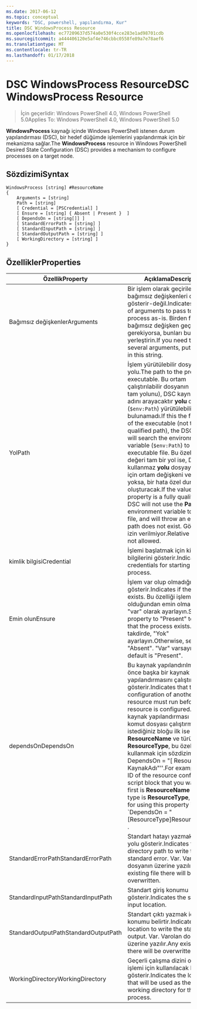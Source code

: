 ```yaml
---
ms.date: 2017-06-12
ms.topic: conceptual
keywords: "DSC, powershell, yapılandırma, Kur"
title: DSC WindowsProcess Resource
ms.openlocfilehash: ec77209637d574a0e530f4cce283e1ad98701cdb
ms.sourcegitcommit: a444406120e5af4e746cbbc0558fe89a7e78aef6
ms.translationtype: MT
ms.contentlocale: tr-TR
ms.lasthandoff: 01/17/2018
---
```

# <a name="dsc-windowsprocess-resource"></a><span data-ttu-id="fe404-103">DSC WindowsProcess Resource</span><span class="sxs-lookup"><span data-stu-id="fe404-103">DSC WindowsProcess Resource</span></span>

> <span data-ttu-id="fe404-104">İçin geçerlidir: Windows PowerShell 4.0, Windows PowerShell 5.0</span><span class="sxs-lookup"><span data-stu-id="fe404-104">Applies To: Windows PowerShell 4.0, Windows PowerShell 5.0</span></span>

<span data-ttu-id="fe404-105">**WindowsProcess** kaynağı içinde Windows PowerShell istenen durum yapılandırması (DSC), bir hedef düğümde işlemlerini yapılandırmak için bir mekanizma sağlar.</span><span class="sxs-lookup"><span data-stu-id="fe404-105">The **WindowsProcess** resource in Windows PowerShell Desired State Configuration (DSC) provides a mechanism to configure processes on a target node.</span></span>

## <a name="syntax"></a><span data-ttu-id="fe404-106">Sözdizimi</span><span class="sxs-lookup"><span data-stu-id="fe404-106">Syntax</span></span>

```
WindowsProcess [string] #ResourceName
{
    Arguments = [string]
    Path = [string]
    [ Credential = [PSCredential] ]
    [ Ensure = [string] { Absent | Present }  ]
    [ DependsOn = [string[]] ]
    [ StandardErrorPath = [string] ]
    [ StandardInputPath = [string] ]
    [ StandardOutputPath = [string] ]
    [ WorkingDirectory = [string] ]
}
```

## <a name="properties"></a><span data-ttu-id="fe404-107">Özellikler</span><span class="sxs-lookup"><span data-stu-id="fe404-107">Properties</span></span>
|  <span data-ttu-id="fe404-108">Özellik</span><span class="sxs-lookup"><span data-stu-id="fe404-108">Property</span></span>  |  <span data-ttu-id="fe404-109">Açıklama</span><span class="sxs-lookup"><span data-stu-id="fe404-109">Description</span></span>   | 
|---|---| 
| <span data-ttu-id="fe404-110">Bağımsız değişkenler</span><span class="sxs-lookup"><span data-stu-id="fe404-110">Arguments</span></span>| <span data-ttu-id="fe404-111">Bir işlem olarak geçirilecek bağımsız değişkenleri dizisini gösterir-değil.</span><span class="sxs-lookup"><span data-stu-id="fe404-111">Indicates a string of arguments to pass to the process as-is.</span></span> <span data-ttu-id="fe404-112">Birden fazla bağımsız değişken geçirmek gerekiyorsa, bunları bu dize tüm yerleştirin.</span><span class="sxs-lookup"><span data-stu-id="fe404-112">If you need to pass several arguments, put them all in this string.</span></span>| 
| <span data-ttu-id="fe404-113">Yol</span><span class="sxs-lookup"><span data-stu-id="fe404-113">Path</span></span>| <span data-ttu-id="fe404-114">İşlem yürütülebilir dosyası yolu.</span><span class="sxs-lookup"><span data-stu-id="fe404-114">The path to the process executable.</span></span> <span data-ttu-id="fe404-115">Bu ortam çalıştırılabilir dosyanın (olmayan tam yolunu), DSC kaynağı dosya adını arayacaktır **yolu** değişkeni (`$env:Path`) yürütülebilir dosyası bulunamadı.</span><span class="sxs-lookup"><span data-stu-id="fe404-115">If this the file name of the executable (not the fully qualified path), the DSC resource will search the environment **Path** variable (`$env:Path`) to find the executable file.</span></span> <span data-ttu-id="fe404-116">Bu özelliğin değeri tam bir yol ise, DSC kullanmaz **yolu** dosyayı bulmak için ortam değişkeni ve yol yoksa, bir hata özel durum oluşturacak.</span><span class="sxs-lookup"><span data-stu-id="fe404-116">If the value of this property is a fully qualified path, DSC will not use the **Path** environment variable to find the file, and will throw an error if the path does not exist.</span></span> <span data-ttu-id="fe404-117">Göreli yollar izin verilmiyor.</span><span class="sxs-lookup"><span data-stu-id="fe404-117">Relative paths are not allowed.</span></span>| 
| <span data-ttu-id="fe404-118">kimlik bilgisi</span><span class="sxs-lookup"><span data-stu-id="fe404-118">Credential</span></span>| <span data-ttu-id="fe404-119">İşlemi başlatmak için kimlik bilgilerini gösterir.</span><span class="sxs-lookup"><span data-stu-id="fe404-119">Indicates the credentials for starting the process.</span></span>| 
| <span data-ttu-id="fe404-120">Emin olun</span><span class="sxs-lookup"><span data-stu-id="fe404-120">Ensure</span></span>| <span data-ttu-id="fe404-121">İşlem var olup olmadığını gösterir.</span><span class="sxs-lookup"><span data-stu-id="fe404-121">Indicates if the process exists.</span></span> <span data-ttu-id="fe404-122">Bu özelliği işlemi var olduğundan emin olmak için "var" olarak ayarlayın.</span><span class="sxs-lookup"><span data-stu-id="fe404-122">Set this property to "Present" to ensure that the process exists.</span></span> <span data-ttu-id="fe404-123">Aksi takdirde, "Yok" ayarlayın.</span><span class="sxs-lookup"><span data-stu-id="fe404-123">Otherwise, set it to "Absent".</span></span> <span data-ttu-id="fe404-124">"Var" varsayılandır.</span><span class="sxs-lookup"><span data-stu-id="fe404-124">The default is "Present".</span></span>| 
| <span data-ttu-id="fe404-125">dependsOn</span><span class="sxs-lookup"><span data-stu-id="fe404-125">DependsOn</span></span> | <span data-ttu-id="fe404-126">Bu kaynak yapılandırılmadan önce başka bir kaynak yapılandırmasını çalıştırmalısınız gösterir.</span><span class="sxs-lookup"><span data-stu-id="fe404-126">Indicates that the configuration of another resource must run before this resource is configured.</span></span> <span data-ttu-id="fe404-127">Örneğin, kaynak yapılandırması Kimliğini komut dosyası çalıştırmak istediğiniz bloğu ilk ise __ResourceName__ ve türünü __ResourceType__, bu özelliği kullanmak için sözdizimi ' DependsOn = "[ ResourceType] KaynakAdı"''.</span><span class="sxs-lookup"><span data-stu-id="fe404-127">For example, if the ID of the resource configuration script block that you want to run first is __ResourceName__ and its type is __ResourceType__, the syntax for using this property is \`DependsOn = "[ResourceType]ResourceName"\`\` .</span></span>| 
| <span data-ttu-id="fe404-128">StandardErrorPath</span><span class="sxs-lookup"><span data-stu-id="fe404-128">StandardErrorPath</span></span>| <span data-ttu-id="fe404-129">Standart hatayı yazmak için dizin yolu gösterir.</span><span class="sxs-lookup"><span data-stu-id="fe404-129">Indicates the directory path to write the standard error.</span></span> <span data-ttu-id="fe404-130">Var. Varolan dosyanın üzerine yazılır.</span><span class="sxs-lookup"><span data-stu-id="fe404-130">Any existing file there will be overwritten.</span></span>| 
| <span data-ttu-id="fe404-131">StandardInputPath</span><span class="sxs-lookup"><span data-stu-id="fe404-131">StandardInputPath</span></span>| <span data-ttu-id="fe404-132">Standart giriş konumu gösterir.</span><span class="sxs-lookup"><span data-stu-id="fe404-132">Indicates the standard input location.</span></span>| 
| <span data-ttu-id="fe404-133">StandardOutputPath</span><span class="sxs-lookup"><span data-stu-id="fe404-133">StandardOutputPath</span></span>| <span data-ttu-id="fe404-134">Standart çıktı yazmak için konumu belirtir.</span><span class="sxs-lookup"><span data-stu-id="fe404-134">Indicates the location to write the standard output.</span></span> <span data-ttu-id="fe404-135">Var. Varolan dosyanın üzerine yazılır.</span><span class="sxs-lookup"><span data-stu-id="fe404-135">Any existing file there will be overwritten.</span></span>| 
| <span data-ttu-id="fe404-136">WorkingDirectory</span><span class="sxs-lookup"><span data-stu-id="fe404-136">WorkingDirectory</span></span>| <span data-ttu-id="fe404-137">Geçerli çalışma dizini olarak işlemi için kullanılacak konumu gösterir.</span><span class="sxs-lookup"><span data-stu-id="fe404-137">Indicates the location that will be used as the current working directory for the process.</span></span>| 

